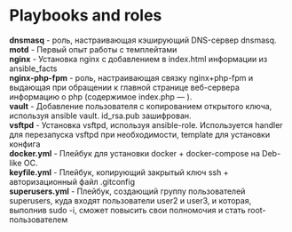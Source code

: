 # Playbooks and roles
**dnsmasq** - роль, настраивающая кэширующий DNS-сервер dnsmasq. <br />
**motd** - Первый опыт работы с темплейтами <br />
**nginx** - Установка nginx с добавлением в index.html информации из ansible_facts <br />
**nginx-php-fpm** - роль, настраивающая связку nginx+php-fpm и выдающая при обращении к главной странице веб-сервера информацию о php (содержимое index.php — <?php phpinfo();?>). <br />
**vault** - Добавление пользователя с копированием открытого ключа, используя ansible vault. id_rsa.pub зашифрован. <br />
**vsftpd** - Установка vsftpd, используя ansible-role. Используется handler для перезапуска vsftpd при необходимости, template для установки конфига <br />
**docker.yml** - Плейбук для установки docker + docker-compose на Deb-like ОС. <br />
**keyfile.yml** - Плейбук, копирующий закрытый ключ ssh + авторизационный файл .gitconfig <br />
**superusers.yml** - Плейбук, создающий группу пользователей superusers, куда входят пользователи user2 и user3, и которая, выполнив sudo -i, сможет повысить свои полномочия и стать root-пользователем <br />
